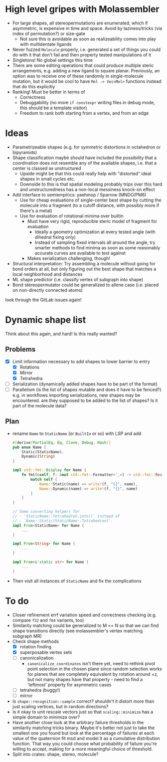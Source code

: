 # High level gripes with Molassembler

- For large shapes, all stereopermutations are enumerated, which if asymmetric,
  is expensive in time and space. Avoid by laziness/tricks (via index of
  permutation?) or size-gate
  - Not sure this is avoidable as soon as realizeability comes into play with
    multidentate ligands
- Never fuzzed `Molecule` properly, i.e. generated a set of things you could
  do with it that don't fail and then property tested manipulations of it
- Singletons! No global settings this time
- There are some editing operations that could produce multiple steric
  arrangements, e.g. adding a new ligand to square planar. Previously, an option
  was to receive one of these randomly in single-molecule mutation, but it would
  be cool to have `Mol -> Vec<Mol>` functions instead that do this explicitly
- Ranking! Must be better in terms of
  - Correctness
  - Debuggability (no more `if constexpr` writing files in debug mode, this
    should be a template visitor)
  - Freedom to rank both starting from a vertex, and from an edge


# Ideas
- Parametrizeable shapes (e.g. for symmetric distortions in octahedron or
  bipyramids)
- Shape classification maybe should have included the possibility that a
  coordination does not resemble any of the available shapes, i.e. that a center
  is classed as unstructured
  - Upside might be that this could really help with "distorted" ideal shapes in
    small cycles etc.
  - Downside to this is that spatial modeling probably trips over this hard and
    unstructuredness has a non-local messiness knock-on effect
- Add interface to semiempirics: yaehmop / Sparrow (MNDO/PM6)
  - Use for cheap evaluations of single-center best shape by cutting the
    molecule into a fragment (to a cutoff distance, with possibly more if
    there's a metal)
  - Use for evaluation of rotational minima over builtin
    - Must have very rigid, reproducible steric model of fragment for evaluation
      - Ideally a geometry optimization at every tested angle (with dihedral
        fixing only)
      - Instead of sampling fixed intervals all around the angle, try smarter
        methods to find minima as soon as some reasonably accurate curves are
        available to test against
    - Makes serialization challenging, though!
- Structural interpretation: Try assembling a molecule without going for bond
  orders at all, but only figuring out the best shape that matches a local
  neighborhood and distances
- ML shape predictor (i.e. classify vertex of subgraph into shape)
- Bond stereopermutator could be generalized to allene case (i.e. placed on
  non-directly connected atoms)

look through the GitLab issues again!


# Dynamic shape list

Think about this again, and hard! Is this really wanted?

## Problems

- [x] Limit information necessary to add shapes to lower barrier to entry
  - [x] Rotations
  - [x] Mirror
  - [x] Tetrahedra
- [ ] Serialization (dynamically added shapes have to be part of the format)
- [ ] Parallelism (is the list of shapes mutable and does it have to be fenced?)
  e.g. in workflows importing serializations, new shapes may be encountered. are
  they supposed to be added to the list of shapes? Is it part of the molecule
  data?

## Plan

- rename `Name` to `StaticName` (or `BuiltIn` or so) with LSP and add

  ```rust
  #[derive(PartialEq, Eq, Clone, Debug, Hash)]
  pub enum Name {
      Static(StaticName),
      Dynamic(String)
  }

  impl std::fmt::Display for Name {
      fn fmt(&self, f: &mut std::fmt::Formatter<'_>) -> std::fmt::Result {
          match self {
              Name::Static(name) => write!(f, "{}", name),
              Name::Dynamic(name) => write!(f, "{}", name)
          }
      }
  }

  // Some converting helpers for 
  // - `StaticName::Tetrahedron.into()` instead of
  // - `Name::Static(StaticName::Tetrahedron)`
  impl From<StaticName> for Name {
      ...
  }

  impl From<String> for Name {
      ...
  }

  impl From<&'static str> for Name {
      ...
  }

  ```

- Then visit all instances of `StaticName` and fix the complications


# To do

- Closer refinement errf variation speed and correctness checking (e.g. compare
  `f32` and `f64` variants, too)
- Similarity matching could be generalized to M <= N so that we can find shape
  transitions directly (see molassembler's vertex matching subgraph MR)
- Check shape methods
  - [x] rotation finding
  - [x] superposable vertex sets
  - [ ] canonicalization
    - `canonicalize_coordinates` isn't there yet, need to rethink pivot point
      selection in the chosen plane since random selection works for planes that are
      completely equivalent by rotation around +z, but not many shapes have that
      property - need to find a 'leftmost' property for asymmetric cases
  - [ ] tetrahedra (buggy!)
  - [ ] mirror
- Is `shape::recognition::sample` correct? shouldn't it distort more than just
  scaling vertices, but in random directions?
- Is it okay to unit rescale vectors just so that `scaling::minimize` has a
  simple domain to minimize over?
- Have another close look at the arbitrary failure thresholds in the similarity
  matching tricks binary. Maybe it's better not just to take the smallest one
  you found but look at the percentage of failures at each value of the
  quaternion fit msd and model it as a cumulative distribution function. That
  way you could choose what probability of failure you're willing to accept,
  making for a more meaningful choice of threshold.
- Split into crates: shape, stereo, molecule?
